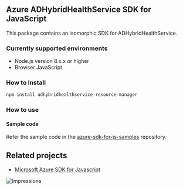 ## Azure ADHybridHealthService SDK for JavaScript

This package contains an isomorphic SDK for ADHybridHealthService.

### Currently supported environments

- Node.js version 8.x.x or higher
- Browser JavaScript

### How to Install

```bash
npm install adhybridhealthservice-resource-manager
```

### How to use

#### Sample code

Refer the sample code in the [azure-sdk-for-js-samples](https://github.com/Azure/azure-sdk-for-js-samples) repository.

## Related projects

- [Microsoft Azure SDK for Javascript](https://github.com/Azure/azure-sdk-for-js)


![Impressions](https://azure-sdk-impressions.azurewebsites.net/api/impressions/azure-sdk-for-js%2Fsdk%2Fcdn%2Farm-cdn%2FREADME.png)